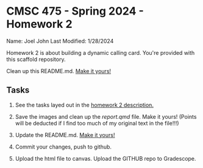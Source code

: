 # CMSC 475 - Spring 2024 - Homework 2
Name: Joel John
Last Modified: 1/28/2024

Homework 2 is about building a dynamic calling card.  You're provided with this scaffold repository. 

Clean up this README.md.  [Make it yours!](https://www.freecodecamp.org/news/how-to-write-a-good-readme-file/)

## Tasks

1. See the tasks layed out in the [homework 2 description.](https://virginiacommonwealth.instructure.com/courses/93957/assignments/853465?module_item_id=3241439)

2. Save the images and clean up the *report.qmd* file. Make it yours! (Points will be deducted if I find too much of my original text in the file!!!)

3. Update the README.md.  [Make it yours!](https://www.freecodecamp.org/news/how-to-write-a-good-readme-file/)

4. Commit your changes, push to github.

5. Upload the html file to canvas. Upload the GITHUB repo to Gradescope.

